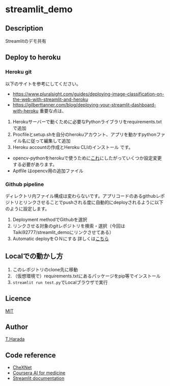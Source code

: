 # streamlit_demo

## Description
Streamlitのデモ共有

## Deploy to heroku 
### Heroku git
以下のサイトを参考にしてください。
* https://www.pluralsight.com/guides/deploying-image-classification-on-the-web-with-streamlit-and-heroku
* https://gilberttanner.com/blog/deploying-your-streamlit-dashboard-with-heroku
重要な点は、
1. Herokuサーバーで動くために必要なPythonライブラリをrequirements.txtで追加
2. Procfileとsetup.shを自分のherokuアカウント、アプリを動かすpythonファイル名に従って編集して追加
3. Heroku accountの作成とHeroku CLIのインストール
です。

* opencv-pythonをherokuで使うために[これ](https://qiita.com/haru1843/items/210cb08024195b9d1bc8)にしたがっていくつか設定変更する必要があります。
* Aptfile はopencv用の追加ファイル

### Github pipeline
ディレクトリ内ファイル構成は変わらないです。アプリコードのあるgithubレポジトリとリンクさせることでpushされる度に自動的にdeployされるように以下のように設定します。
1. Deployment methodでGithubを選択
2. リンクさせる対象のgitレポジトリを検索・選択（今回はTaiki92777/streamlit_demoにリンクさせてある）
3. Automatic deployをＯＮにする
詳しくは[こちら](https://devcenter.heroku.com/articles/github-integration)

## Localでの動かし方
1. このレポジトリのclone先に移動
2. （仮想環境で）requirements.txtにあるパッケージをpip等でインストール
3.  `streamlit run test.py`でLocalブラウザで実行

## Licence
[MIT](https://github.com/Taiki92777/streamlit_demo/blob/master/LICENSE)

## Author
[T.Harada](https://github.com/Taiki92777)

## Code reference
* [CheXNet](https://arxiv.org/abs/1711.05225)
* [Coursera AI for medicine](https://www.coursera.org/specializations/ai-for-medicine)
* [Streamlit documentation](https://docs.streamlit.io/en/stable/)
